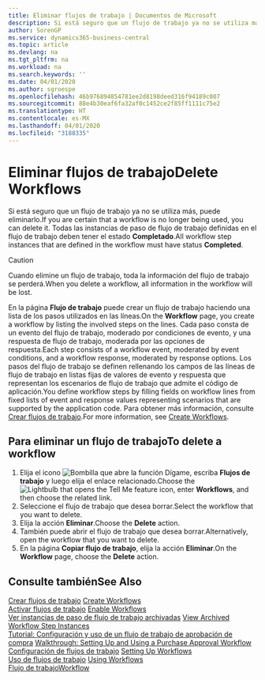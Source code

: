 ```yaml
---
title: Eliminar flujos de trabajo | Documentos de Microsoft
description: Si está seguro que un flujo de trabajo ya no se utiliza más, puede eliminarlo. Todas las instancias de paso de flujo de trabajo definidas en el flujo de trabajo deben tener el estado **Completado**.
author: SorenGP
ms.service: dynamics365-business-central
ms.topic: article
ms.devlang: na
ms.tgt_pltfrm: na
ms.workload: na
ms.search.keywords: ''
ms.date: 04/01/2020
ms.author: sgroespe
ms.openlocfilehash: 46b976894854781ee2d8198deed316f94189c007
ms.sourcegitcommit: 88e4b30eaf6fa32af0c1452ce2f85ff1111c75e2
ms.translationtype: HT
ms.contentlocale: es-MX
ms.lasthandoff: 04/01/2020
ms.locfileid: "3188335"
---
```

# <a name="delete-workflows"></a><span data-ttu-id="81448-104">Eliminar flujos de trabajo</span><span class="sxs-lookup"><span data-stu-id="81448-104">Delete Workflows</span></span>
<span data-ttu-id="81448-105">Si está seguro que un flujo de trabajo ya no se utiliza más, puede eliminarlo.</span><span class="sxs-lookup"><span data-stu-id="81448-105">If you are certain that a workflow is no longer being used, you can delete it.</span></span> <span data-ttu-id="81448-106">Todas las instancias de paso de flujo de trabajo definidas en el flujo de trabajo deben tener el estado **Completado**.</span><span class="sxs-lookup"><span data-stu-id="81448-106">All workflow step instances that are defined in the workflow must have status **Completed**.</span></span>  

> [!CAUTION]  
>  <span data-ttu-id="81448-107">Cuando elimine un flujo de trabajo, toda la información del flujo de trabajo se perderá.</span><span class="sxs-lookup"><span data-stu-id="81448-107">When you delete a workflow, all information in the workflow will be lost.</span></span>  

 <span data-ttu-id="81448-108">En la página **Flujo de trabajo** puede crear un flujo de trabajo haciendo una lista de los pasos utilizados en las líneas.</span><span class="sxs-lookup"><span data-stu-id="81448-108">On the **Workflow** page, you create a workflow by listing the involved steps on the lines.</span></span> <span data-ttu-id="81448-109">Cada paso consta de un evento del flujo de trabajo, moderado por condiciones de evento, y una respuesta de flujo de trabajo, moderada por las opciones de respuesta.</span><span class="sxs-lookup"><span data-stu-id="81448-109">Each step consists of a workflow event, moderated by event conditions, and a workflow response, moderated by response options.</span></span> <span data-ttu-id="81448-110">Los pasos del flujo de trabajo se definen rellenando los campos de las líneas de flujo de trabajo en listas fijas de valores de evento y respuesta que representan los escenarios de flujo de trabajo que admite el código de aplicación.</span><span class="sxs-lookup"><span data-stu-id="81448-110">You define workflow steps by filling fields on workflow lines from fixed lists of event and response values representing scenarios that are supported by the application code.</span></span> <span data-ttu-id="81448-111">Para obtener más información, consulte [Crear flujos de trabajo](across-how-to-create-workflows.md).</span><span class="sxs-lookup"><span data-stu-id="81448-111">For more information, see [Create Workflows](across-how-to-create-workflows.md).</span></span>  

## <a name="to-delete-a-workflow"></a><span data-ttu-id="81448-112">Para eliminar un flujo de trabajo</span><span class="sxs-lookup"><span data-stu-id="81448-112">To delete a workflow</span></span>  
1.  <span data-ttu-id="81448-113">Elija el icono ![Bombilla que abre la función Dígame](media/ui-search/search_small.png "Dígame qué desea hacer"), escriba **Flujos de trabajo** y luego elija el enlace relacionado.</span><span class="sxs-lookup"><span data-stu-id="81448-113">Choose the ![Lightbulb that opens the Tell Me feature](media/ui-search/search_small.png "Tell me what you want to do") icon, enter **Workflows**, and then choose the related link.</span></span>  
2.  <span data-ttu-id="81448-114">Seleccione el flujo de trabajo que desea borrar.</span><span class="sxs-lookup"><span data-stu-id="81448-114">Select the workflow that you want to delete.</span></span>  
3.  <span data-ttu-id="81448-115">Elija la acción **Eliminar**.</span><span class="sxs-lookup"><span data-stu-id="81448-115">Choose the **Delete** action.</span></span>  
4.  <span data-ttu-id="81448-116">También puede abrir el flujo de trabajo que desea borrar.</span><span class="sxs-lookup"><span data-stu-id="81448-116">Alternatively, open the workflow that you want to delete.</span></span>  
5.  <span data-ttu-id="81448-117">En la página **Copiar flujo de trabajo**, elija la acción **Eliminar**.</span><span class="sxs-lookup"><span data-stu-id="81448-117">On the **Workflow** page, choose the **Delete** action.</span></span>  

## <a name="see-also"></a><span data-ttu-id="81448-118">Consulte también</span><span class="sxs-lookup"><span data-stu-id="81448-118">See Also</span></span>  
 <span data-ttu-id="81448-119">[Crear flujos de trabajo](across-how-to-create-workflows.md) </span><span class="sxs-lookup"><span data-stu-id="81448-119">[Create Workflows](across-how-to-create-workflows.md) </span></span>  
 <span data-ttu-id="81448-120">[Activar flujos de trabajo](across-how-to-enable-workflows.md) </span><span class="sxs-lookup"><span data-stu-id="81448-120">[Enable Workflows](across-how-to-enable-workflows.md) </span></span>  
 <span data-ttu-id="81448-121">[Ver instancias de paso de flujo de trabajo archivadas](across-how-to-view-archived-workflow-step-instances.md) </span><span class="sxs-lookup"><span data-stu-id="81448-121">[View Archived Workflow Step Instances](across-how-to-view-archived-workflow-step-instances.md) </span></span>  
 <span data-ttu-id="81448-122">[Tutorial: Configuración y uso de un flujo de trabajo de aprobación de compra](walkthrough-setting-up-and-using-a-purchase-approval-workflow.md) </span><span class="sxs-lookup"><span data-stu-id="81448-122">[Walkthrough: Setting Up and Using a Purchase Approval Workflow](walkthrough-setting-up-and-using-a-purchase-approval-workflow.md) </span></span>  
 <span data-ttu-id="81448-123">[Configuración de flujos de trabajo](across-set-up-workflows.md) </span><span class="sxs-lookup"><span data-stu-id="81448-123">[Setting Up Workflows](across-set-up-workflows.md) </span></span>  
 <span data-ttu-id="81448-124">[Uso de flujos de trabajo](across-use-workflows.md) </span><span class="sxs-lookup"><span data-stu-id="81448-124">[Using Workflows](across-use-workflows.md) </span></span>  
 [<span data-ttu-id="81448-125">Flujo de trabajo</span><span class="sxs-lookup"><span data-stu-id="81448-125">Workflow</span></span>](across-workflow.md)   
